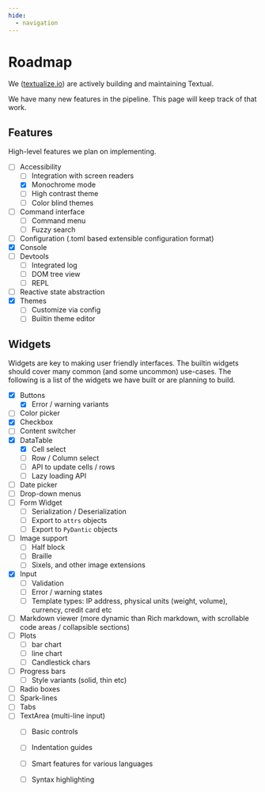 ```yaml
---
hide:
  - navigation
---
```



# Roadmap

We ([textualize.io](https://www.textualize.io/)) are actively building and maintaining Textual. 

We have many new features in the pipeline. This page will keep track of that work.

## Features

High-level features we plan on implementing.

- [ ] Accessibility
    * [ ] Integration with screen readers
    * [x] Monochrome mode
    * [ ] High contrast theme
    * [ ] Color blind themes
- [ ] Command interface
    * [ ] Command menu
    * [ ] Fuzzy search
- [ ] Configuration (.toml based extensible configuration format)
- [x] Console 
- [ ] Devtools
    * [ ] Integrated log 
    * [ ] DOM tree view 
    * [ ] REPL
- [ ] Reactive state abstraction
- [x] Themes 
    * [ ] Customize via config 
    * [ ] Builtin theme editor

## Widgets

Widgets are key to making user friendly interfaces. The builtin widgets should cover many common (and some uncommon) use-cases. The following is a list of the widgets we have built or are planning to build.

- [x] Buttons
    * [x] Error / warning variants
- [ ] Color picker
- [x] Checkbox
- [ ] Content switcher
- [x] DataTable
    * [x] Cell select
    * [ ] Row / Column select
    * [ ] API to update cells / rows 
    * [ ] Lazy loading API
- [ ] Date picker
- [ ] Drop-down menus
- [ ] Form Widget
    * [ ] Serialization / Deserialization
    * [ ] Export to `attrs` objects
    * [ ] Export to `PyDantic` objects
- [ ] Image support
    * [ ] Half block
    * [ ] Braille
    * [ ] Sixels, and other image extensions
- [x] Input
    * [ ] Validation
    * [ ] Error / warning states
    * [ ] Template types: IP address, physical units (weight, volume), currency, credit card etc
- [ ] Markdown viewer (more dynamic than Rich markdown, with scrollable code areas / collapsible sections)
- [ ] Plots
    * [ ] bar chart
    * [ ] line chart
    * [ ] Candlestick chars
- [ ] Progress bars
    * [ ] Style variants (solid, thin etc)
- [ ] Radio boxes
- [ ] Spark-lines
- [ ] Tabs
- [ ] TextArea (multi-line input)
    * [ ] Basic controls
    * [ ] Indentation guides
    * [ ] Smart features for various languages
    * [ ] Syntax highlighting
    
